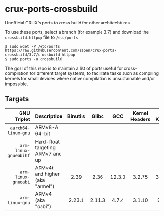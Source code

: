 # crux-ports-crossbuild

Unofficial CRUX's ports to cross build for other architechtures

To use these ports, select a branch (for example 3.7) and download the `crossbuild.httpup` file to `/etc/ports`
```
$ sudo wget -P /etc/ports https://raw.githubusercontent.com/sepen/crux-ports-crossbuild/3.7/crossbuild.httpup
$ sudo ports -u crossbuild
```

The goal of this repo is to maintain a list of ports useful for cross-compilation for different target systems,
to facilitate tasks such as compiling kernels for small devices where native compilation is unsustainable and/or impossible.

## Targets

| GNU Triplet           | Description                          | Binutils | Glibc  | GCC    | Kernel Headers | Min Kernel |
| --------------------: | :----------------------------------- | :------: | :----: | :----: | :------------: | :--------: |
| `aarch64-linux-gnu`   | ARMv8-A 64-bit                       |          |        |        |                |            |
| `arm-linux-gnueabihf` | Hard-float targeting ARMv7 and up    |          |        |        |                |            |
| `arm-linux-gnueabi`   | ARMv4t and higher (aka "armel")      | 2.39     | 2.36   | 12.3.0 | 3.2.75         | 3.2.75     |
| `arm-linux-gnu`       | ARMv4 (aka "oabi")                   | 2.23.1   | 2.11.3 | 4.7.4  | 3.1.10         | 2.6.0      |
